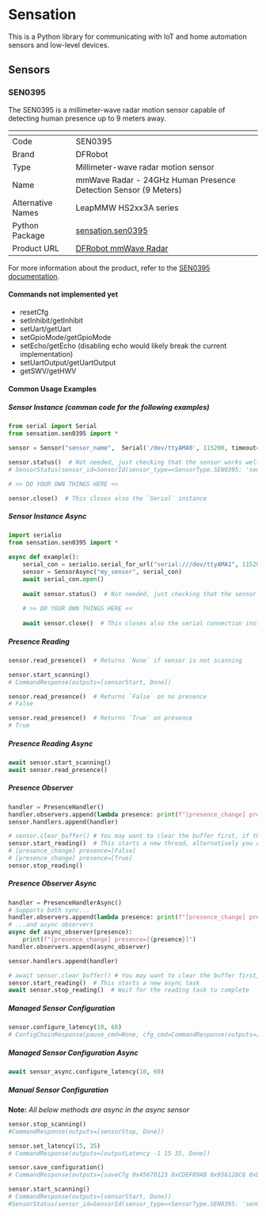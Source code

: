 # Sensation
This is a Python library for communicating with IoT and home automation sensors and low-level devices.

## Sensors
### SEN0395

The SEN0395 is a millimeter-wave radar motion sensor capable of detecting human presence up to 9 meters away.

| <!-- -->          | <!-- -->                                                          |
|-------------------|-------------------------------------------------------------------|
| Code              | SEN0395                                                           |
| Brand             | DFRobot                                                           |
| Type              | Millimeter-wave radar motion sensor                               |
| Name              | mmWave Radar - 24GHz Human Presence Detection Sensor (9 Meters)   |
| Alternative Names | LeapMMW HS2xx3A series                                            |
| Python Package    | [sensation.sen0395](src/sensation/sen0395/__init__.py)            |
| Product URL       | [DFRobot mmWave Radar](https://www.dfrobot.com/product-2282.html) |

For more information about the product, refer to the [SEN0395 documentation](https://wiki.dfrobot.com/mmWave_Radar_Human_Presence_Detection_SKU_SEN0395).

#### Commands not implemented yet
- resetCfg
- setInhibit/getInhibit
- setUart/getUart
- setGpioMode/getGpioMode
- setEcho/getEcho (disabling echo would likely break the current implementation)
- setUartOutput/getUartOutput
- getSWV/getHWV

#### Common Usage Examples
##### Sensor Instance (common code for the following examples)
```python
from serial import Serial
from sensation.sen0395 import *

sensor = Sensor("sensor_name",  Serial('/dev/ttyAMA0', 115200, timeout=1))

sensor.status()  # Not needed, just checking that the sensor works well
# SensorStatus(sensor_id=SensorId(sensor_type=<SensorType.SEN0395: 'sen0395'>, sensor_name='sensor_name'), port='/dev/ttyAMA0', timeout=1, is_reading=False, is_scanning=False)

# >> DO YOUR OWN THINGS HERE <<

sensor.close()  # This closes also the `Serial` instance
```
##### Sensor Instance Async
```python
import serialio
from sensation.sen0395 import *

async def example():
    serial_con = serialio.serial_for_url("serial:///dev/ttyAMA1", 115200)
    sensor = SensorAsync("my_sensor", serial_con)
    await serial_con.open()
    
    await sensor.status()  # Not needed, just checking that the sensor works well
    
    # >> DO YOUR OWN THINGS HERE <<
    
    await sensor.close()  # This closes also the serial connection instance
```

##### Presence Reading
```python
sensor.read_presence()  # Returns `None` if sensor is not scanning

sensor.start_scanning()
# CommandResponse(outputs=[sensorStart, Done])

sensor.read_presence()  # Returns `False` on no presence
# False

sensor.read_presence()  # Returns `True` on presence
# True
```

##### Presence Reading Async
```python
await sensor.start_scanning()
await sensor.read_presence()
```

##### Presence Observer
```python
handler = PresenceHandler()
handler.observers.append(lambda presence: print(f"[presence_change] presence=[{presence}]"))
sensor.handlers.append(handler)

# sensor.clear_buffer() # You may want to clear the buffer first, if the connection has been opened for a while
sensor.start_reading()  # This starts a new thread, alternatively you can run the blocking `read()` method by yourself
# [presence_change] presence=[False]
# [presence_change] presence=[True]
sensor.stop_reading()
```

##### Presence Observer Async
```python
handler = PresenceHandlerAsync()
# Supports both sync...
handler.observers.append(lambda presence: print(f"[presence_change] presence=[{presence}]"))
# ...and async observers
async def async_observer(presence):
    print(f"[presence_change] presence=[{presence}]")
handler.observers.append(async_observer)

sensor.handlers.append(handler)

# await sensor.clear_buffer() # You may want to clear the buffer first, if the connection has been opened for a while
sensor.start_reading()  # This starts a new async task
await sensor.stop_reading()  # Wait for the reading task to complete
```

##### Managed Sensor Configuration
```python
sensor.configure_latency(10, 60)
# ConfigChainResponse(pause_cmd=None, cfg_cmd=CommandResponse(outputs=[outputLatency -1 10 60, Done]), save_cmd=CommandResponse(outputs=[saveCfg 0x45670123 0xCDEF89AB 0x956 128C6 0xDF54AC89, save cfg complete, Done]), resume_cmd=None)
```
##### Managed Sensor Configuration Async
```python
await sensor_async.configure_latency(10, 60)
```

##### Manual Sensor Configuration
**Note:** *All below methods are async in the async sensor*
```python
sensor.stop_scanning()
#CommandResponse(outputs=[sensorStop, Done])

sensor.set_latency(15, 35)
# CommandResponse(outputs=[outputLatency -1 15 35, Done])

sensor.save_configuration()
# CommandResponse(outputs=[saveCfg 0x45670123 0xCDEF89AB 0x956128C6 0xDF54AC89, save cfg complete, Done])

sensor.start_scanning()
# CommandResponse(outputs=[sensorStart, Done])
#SensorStatus(sensor_id=SensorId(sensor_type=<SensorType.SEN0395: 'sen0395'>, sensor_name='sensor_name'), port='/dev/ttyAMA0', timeout=1, is_reading=False, is_scanning=True)
```
